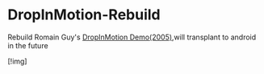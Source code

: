# DropInMotion-Rebuild
Rebuild Romain Guy's [DropInMotion Demo(2005)](http://jroller.com/gfx/entry/real_world_physics_in_swing),will transplant to android in the future


[!img]